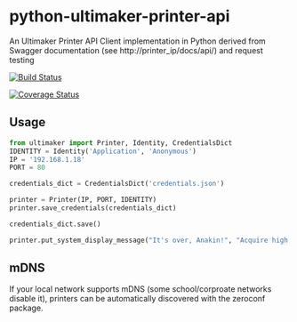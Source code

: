 # python-ultimaker-printer-api

An Ultimaker Printer API Client implementation in Python derived from Swagger documentation (see http://printer_ip/docs/api/) and request testing

[![Build Status](https://travis-ci.org/vanderbilt-design-studio/python-ultimaker-printer-api.svg?branch=master)](https://travis-ci.org/vanderbilt-design-studio/python-ultimaker-printer-api)

[![Coverage Status](https://coveralls.io/repos/github/vanderbilt-design-studio/python-ultimaker-printer-api/badge.svg?branch=master)](https://coveralls.io/github/vanderbilt-design-studio/python-ultimaker-printer-api?branch=master)

## Usage
```python
from ultimaker import Printer, Identity, CredentialsDict
IDENTITY = Identity('Application', 'Anonymous')
IP = '192.168.1.18'
PORT = 80

credentials_dict = CredentialsDict('credentials.json')

printer = Printer(IP, PORT, IDENTITY)
printer.save_credentials(credentials_dict)

credentials_dict.save()

printer.put_system_display_message("It's over, Anakin!", "Acquire high ground")

```

## mDNS

If your local network supports mDNS (some school/corproate networks disable it), printers can be automatically discovered with the zeroconf package.
